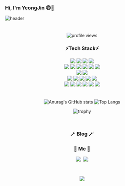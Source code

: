 ### Hi, I'm YeongJin 😎💜
![header](https://capsule-render.vercel.app/api?type=soft&color=auto&height=150&section=header&text=YeongJinKim&fontSize=70&animation=twinkling)

#

<!--
Here are some ideas to get you started:
- 🔭 I’m currently working on ...
- 🌱 I’m currently learning ...
- 👯 I’m looking to collaborate on ...
- 🤔 I’m looking for help with ...
- 💬 Ask me about ...
- 📫 How to reach me: ...
- 😄 Pronouns: ...
- ⚡ Fun fact: ...
-->

<div align="center">

![profile views](https://komarev.com/ghpvc/?username=MDandersonn&color=blue)  
### ⚡Tech Stack⚡
<img src="https://img.shields.io/badge/HTML-E34F26?style=for-the-badge&logo=html5&logoColor=ffffff"/>
<img src="https://img.shields.io/badge/CSS-1572B6?style=for-the-badge&logo=css3&logoColor=white"/>
<img src="https://img.shields.io/badge/JavScript-f7df1e?style=for-the-badge&logo=JavaScript&logoColor=white"/>
<img src="https://img.shields.io/badge/Vue.js-4FC08D?style=for-the-badge&logo=Vue.js&logoColor=ffffff"/>
 <br>
  
<img src="https://img.shields.io/badge/Java-a80022?style=for-the-badge&logo=Java&logoColor=ffffff"/>

<img src="https://img.shields.io/badge/Spring-6DB33F?style=for-the-badge&logo=Spring&logoColor=ffffff"/>
<img src="https://img.shields.io/badge/Spring Boot-f4d159?style=for-the-badge&logo=Spring Boot&logoColor=181717"/>
<img src="https://img.shields.io/badge/JPA-9916ec?style=for-the-badge&logo=JPA&logoColor=ffffff"/>
 <img src="https://img.shields.io/badge/IntelliJ IDEA-000000?style=for-the-badge&logo=IntelliJ IDEA&logoColor=ffffff"/>
<img src="https://img.shields.io/badge/Eclipse IDE-2c2255?style=for-the-badge&logo=Eclipse IDE&logoColor=ffffff"/>
 <br>
 
<img src="https://img.shields.io/badge/MySQL-4479A1?style=for-the-badge&logo=MySQL&logoColor=ffffff"/>
<img src="https://img.shields.io/badge/Oracle-f80000?style=for-the-badge&logo=Oracle&logoColor=ffffff"/>

<br/> 
 <img src="https://img.shields.io/badge/Linux-fcc624?style=for-the-badge&logo=Linux&logoColor=white"/>
 <img src="https://img.shields.io/badge/Python-3776AB?style=for-the-badge&logo=Python&logoColor=ffffff"/>
 <img src="https://img.shields.io/badge/R-276DC3?style=for-the-badge&logo=R&logoColor=ffffff"/>
 <img src="https://img.shields.io/badge/Jupyter Notebook-F37626?style=for-the-badge&logo=Jupyter&logoColor=ffffff"/>
<img src="https://img.shields.io/badge/PyCharm-000000?style=for-the-badge&logo=PyCharm IDEA&logoColor=ffffff"/> 
 <br>


 <img src="https://img.shields.io/badge/Docker-2496ed?style=for-the-badge&logo=Docker&logoColor=ffffff"/>
 <img src="https://img.shields.io/badge/Amazon AWS-ff4f8b?style=for-the-badge&logo=Amazon AWS&logoColor=ffffff"/>
 <img src="https://img.shields.io/badge/GitHub-a3a3a3?style=for-the-badge&logo=GitHub&logoColor=181717"/>
<img src="https://img.shields.io/badge/GitHubDesktop-662a81?style=for-the-badge&logo=GitHub&logoColor=ffffff"/>
<img src="https://img.shields.io/badge/Notion-000000?style=for-the-badge&logo=Notion&logoColor=ffffff"/>
<img src="https://img.shields.io/badge/Slack-4A154B?style=for-the-badge&logo=Slack&logoColor=ffffff"/>
 

#
 

![Anurag's GitHub stats](https://github-readme-stats.vercel.app/api?username=MDandersonn&theme=buefy&show_icons=true) ![Top Langs](https://github-readme-stats.vercel.app/api/top-langs/?username=MDandersonn&layout=compact&theme=vue)


![trophy](https://github-profile-trophy.vercel.app/?username=MDandersonn&theme=dracula&column=6)

 
 
 <br>

<h3 align="center">🪄 Blog 🪄</h3>

<div align="center" style="text-align:center">
  
<!--   [![Velog's GitHub stats](https://velog-readme-stats.vercel.app/api?name=)](https://velog.io/@)
  [![Velog's GitHub stats](https://velog-readme-stats.vercel.app/api?name=)](https://velog.io/@) -->
</div>
 
 <h3 align="center"> 🧸 Me 🧸 </h3>
<p align="center">
  <a href="#"><img src="https://img.shields.io/badge/Tech%20Blog-11B48A?style=flat-square&logo=Vimeo&logoColor=white&link=#"/></a>&nbsp
  <a href="#"><img src="https://img.shields.io/badge/Gmail-d14836?style=flat-square&logo=Gmail&logoColor=white&link=#"/></a>
</p>
<br>

<p align="center">
  <a href="https://hits.seeyoufarm.com"><img src="https://hits.seeyoufarm.com/api/count/incr/badge.svg?url=https%3A%2F%2Fgithub.com%2FMDandersonn&count_bg=%23ED6DA3&title_bg=%2386757E&icon=github.svg&icon_color=%23E1DEDE&title=hits&edge_flat=false"/></a>
</p>
  
<br>
</div>
